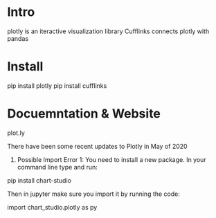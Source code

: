 # Intro
plotly is an iteractive visualization library
Cufflinks connects plotly with pandas

# Install
pip install plotly
pip install cufflinks

# Docuemntation & Website
plot.ly


There have been some recent updates to Plotly in May of 2020 
1. Possible Import Error 1: You need to install a new package. In your command line type and run:

pip install chart-studio

Then in jupyter make sure you import it by running the code:

import chart_studio.plotly as py